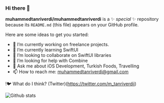 ### Hi there 👋


**muhammedtanriverdi/muhammedtanriverdi** is a ✨ _special_ ✨ repository because its `README.md` (this file) appears on your GitHub profile.

Here are some ideas to get you started:

- 🔭 I’m currently working on freelance projects.
- 🌱 I’m currently learning SwiftUI
- 👯 I’m looking to collaborate on SwiftUI libraries
- 🤔 I’m looking for help with Combine
- 💬 Ask me about iOS Development, Turkish Foods, Travelling
- 📫 How to reach me: muhammedtanriverdi@gmail.com

!🐦 What do I think? (Twitter)(https://twitter.com/m_tanriverdii)

![Github stats](https://github-readme-stats.vercel.app/api?username=muhammedtanriverdi)
